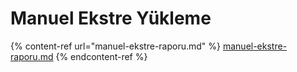 # Manuel Ekstre Yükleme

{% content-ref url="manuel-ekstre-raporu.md" %}
[manuel-ekstre-raporu.md](manuel-ekstre-raporu.md)
{% endcontent-ref %}
